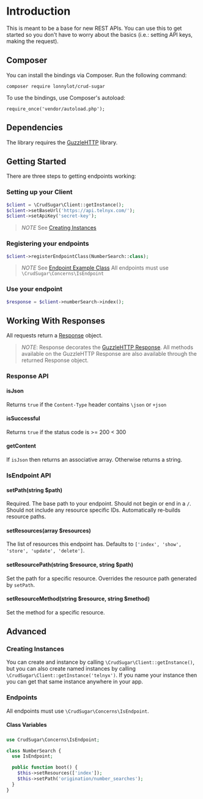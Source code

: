 # Introduction

This is meant to be a base for new REST APIs. You can use this to get started so you don't have to worry about the basics (i.e.: setting API keys, making the request).

## Composer

You can install the bindings via Composer. Run the following command:

`composer require lonnylot/crud-sugar`

To use the bindings, use Composer's autoload:

`require_once('vendor/autoload.php');`

## Dependencies

The library requires the [GuzzleHTTP](http://docs.guzzlephp.org/en/stable/) library.

## Getting Started

There are three steps to getting endpoints working:

### Setting up your Client

```php
$client = \CrudSugar\Client::getInstance();
$client->setBaseUrl('https://api.telnyx.com/');
$client->setApiKey('secret-key');
```

> *NOTE* See [Creating Instances](#creating-instances)

### Registering your endpoints

```php
$client->registerEndpointClass(NumberSearch::class);
```

> *NOTE* See [Endpoint Example Class](#endpoint)
All endpoints must use `\CrudSugar\Concerns\IsEndpoint`

### Use your endpoint

```php
$response = $client->numberSearch->index();
```

## Working With Responses

All requests return a [Response](src/Response.php) object.

> *NOTE*: Response decorates the [GuzzleHTTP Response](http://docs.guzzlephp.org/en/stable/psr7.html#responses). All methods available on the GuzzleHTTP Response are also available through the returned Response object.

### Response API

#### isJson

Returns `true` if the `Content-Type` header contains `\json` or `+json`

#### isSuccessful

Returns `true` if the status code is >= 200 < 300

#### getContent

If `isJson` then returns an associative array. Otherwise returns a string.

### IsEndpoint API

#### setPath(string $path)

Required. The base path to your endpoint. Should not begin or end in a `/`. Should not include any resource specific IDs. Automatically re-builds resource paths.

#### setResources(array $resources)

The list of resources this endpoint has. Defaults to `['index', 'show', 'store', 'update', 'delete']`.

#### setResourcePath(string $resource, string $path)

Set the path for a specific resource. Overrides the resource path generated by `setPath`.

#### setResourceMethod(string $resource, string $method)

Set the method for a specific resource.

## Advanced

### Creating Instances

You can create and instance by calling `\CrudSugar\Client::getInstance()`, but you can also create named instances by calling `\CrudSugar\Client::getInstance('telnyx')`. If you name your instance then you can get that same instance anywhere in your app.

### Endpoints

All endpoints must use `\CrudSugar\Concerns\IsEndpoint`.

#### Class Variables

#####

```php
use CrudSugar\Concerns\IsEndpoint;

class NumberSearch {
  use IsEndpoint;

  public function boot() {
    $this->setResources(['index']);
    $this->setPath('origination/number_searches');
  }
}
```
